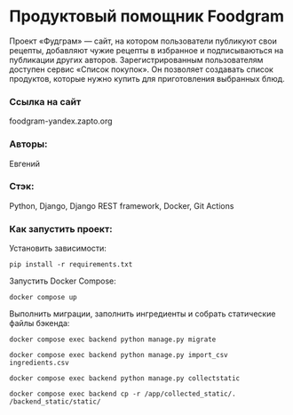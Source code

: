 # Продуктовый помощник Foodgram

Проект «Фудграм» — сайт, на котором пользователи публикуют свои рецепты, добавляют чужие рецепты в избранное и подписываються на публикации других авторов. Зарегистрированным пользователям доступен сервис «Список покупок». Он позволяет создавать список продуктов, которые нужно купить для приготовления выбранных блюд.

### Ссылка на сайт

foodgram-yandex.zapto.org

### Авторы:

Евгений

### Стэк:

Python, Django, Django REST framework, Docker, Git Actions

### Как запустить проект:

Установить зависимости:
```
pip install -r requirements.txt
```
Запустить Docker Compose:
```
docker compose up
```
Выполнить миграции, заполнить ингредиенты и собрать статические файлы бэкенда:
```
docker compose exec backend python manage.py migrate
```
```
docker compose exec backend python manage.py import_csv ingredients.csv
```
```
docker compose exec backend python manage.py collectstatic
```
```
docker compose exec backend cp -r /app/collected_static/. /backend_static/static/
```